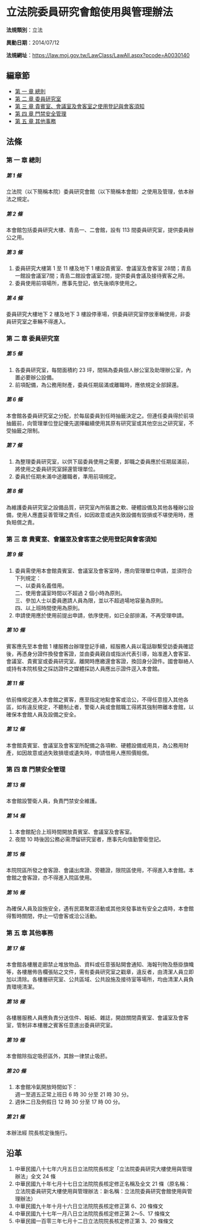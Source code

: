 # 立法院委員研究會館使用與管理辦法




**法規類別**：立法

**異動日期**：2014/07/12  

**法規網址**：https://law.moj.gov.tw/LawClass/LawAll.aspx?pcode=A0030140


## 編章節
* [第 一 章 總則](#第-一-章-總則)
* [第 二 章 委員研究室](#第-二-章-委員研究室)
* [第 三 章 貴賓室、會議室及會客室之使用登記與會客須知](#第-三-章-貴賓室、會議室及會客室之使用登記與會客須知)
* [第 四 章 門禁安全管理](#第-四-章-門禁安全管理)
* [第 五 章 其他事務](#第-五-章-其他事務)
## 法條
### 第 一 章 總則

##### 第 1 條
立法院（以下簡稱本院）委員研究會館（以下簡稱本會館）之使用及管理，依本辦法之規定。

##### 第 2 條
本會館包括委員研究大樓、青島一、二會館，設有 113  間委員研究室，提供委員辦公之用。

##### 第 3 條
1. 委員研究大樓第 1  至 11 樓及地下 1  樓設貴賓室、會議室及會客室 28間；青島一館設會議室7間；青島二館設會議室2間，提供委員會議及接待賓客之用。
1. 委員使用前項場所，應事先登記，依先後順序使用之。

##### 第 4 條
委員研究大樓地下 2  樓及地下 3  樓設停車場，供委員研究室停放車輛使用，非委員研究室之車輛不得進入。

### 第 二 章 委員研究室

##### 第 5 條
1. 各委員研究室，每間面積約 23 坪，間隔為委員個人辦公室及助理辦公室，內置必要辦公設備。
1. 前項配備，為公務用財產，委員任期屆滿或離職時，應依規定全部歸還。

##### 第 6 條
本會館各委員研究室之分配，於每屆委員到任時抽籤決定之。但連任委員得於前項抽籤前，向管理單位登記優先選擇繼續使用其原有研究室或其他空出之研究室，不受抽籤之限制。

##### 第 7 條
1. 為整理委員研究室，以供下屆委員使用之需要，卸職之委員應於任期屆滿前，將使用之委員研究室歸還管理單位。
1. 委員於任期未滿中途離職者，準用前項規定。

##### 第 8 條
為維護委員研究室之設備品質，研究室內所裝置之軟、硬體設備及其他各種辦公設備，使用人應盡妥善管理之責任，如因故意或過失致設備有毀損或不堪使用時，應負賠償之責。

### 第 三 章 貴賓室、會議室及會客室之使用登記與會客須知

##### 第 9 條
1. 委員需使用本會館貴賓室、會議室及會客室時，應向管理單位申請，並須符合下列規定：  
一、以委員名義借用。  
二、使用會議室時間以不超過 2  個小時為原則。  
三、參加人士以委員邀請人員為限，並以不超過場地容量為原則。  
四、以上班時間使用為原則。
1. 申請使用應於使用前提出申請，依序使用，如已全部排滿，不再受理申請。

##### 第 10 條
賓客應先至本會館 1  樓服務台辦理登記手續，經服務人員以電話聯繫受訪委員確認後，再憑身分證件換發會客證，並由委員親自或指派代表引導，始准進入會客室、會議室、貴賓室或委員研究室。離開時應繳還會客證，換回身分證件。國會聯絡人或持有本院核發之採訪證件之媒體採訪人員應出示證件逕入本會館。

##### 第 11 條
依前條規定進入本會館之賓客，應至指定地點會客或洽公，不得任意擅入其他各區，如有違反規定，不聽制止者，警衛人員或會館職工得將其強制帶離本會館，以確保本會館人員及設備之安全。

##### 第 12 條
本會館貴賓室、會議室及會客室所配備之各項軟、硬體設備或用具，為公務用財產，如因故意或過失致損壞或遺失時，申請借用人應照價賠償。

### 第 四 章 門禁安全管理

##### 第 13 條
本會館設警衛人員，負責門禁安全維護。

##### 第 14 條
1. 本會館配合上班時間開放貴賓室、會議室及會客室。
1. 夜間 10 時後因公務必需滯留研究室者，應事先向值勤警衛登記。

##### 第 15 條
本院院區所發之會客證、會議出席證、旁聽證，限院區使用，不得進入本會館。本會館之會客證，亦不得進入院區使用。

##### 第 16 條
為確保人員及設施安全，遇有民眾聚眾活動或其他突發事故有安全之虞時，本會館得暫時關閉，停止一切會客或洽公活動。

### 第 五 章 其他事務

##### 第 17 條
本會館各樓層走廊禁止堆放物品、資料或任意張貼開會通知、海報刊物及懸掛旗幟等，各樓層佈告欄張貼之文件，需有委員研究室之戳章，違反者，由清潔人員立即加以清除。各樓層研究室、公共區域、公共設施及接待室等場所，均由清潔人員負責環境清潔。

##### 第 18 條
各樓層服務人員應負責分送信件、報紙、雜誌，開啟關閉貴賓室、會議室及會客室，管制非本樓層之賓客任意進出委員研究室。

##### 第 19 條
本會館除指定吸菸區外，其餘一律禁止吸菸。

##### 第 20 條
1. 本會館冷氣開放時間如下：  
週一至週五正常上班日 6  時 30 分至 21 時 30 分。
1. 週休二日及例假日 12 時 30 分至 17 時 00 分。

##### 第 21 條
本辦法經 院長核定後施行。

## 沿革
1. 中華民國八十七年六月五日立法院院長核定「立法院委員研究大樓使用與管理辦法」全文 24 條
1. 中華民國九十年七月十七日立法院院長核定修正名稱及全文 21 條（原名稱：立法院委員研究大樓使用與管理辦法：新名稱：立法院委員研究會館使用與管理辦法）
1. 中華民國九十年十月十六日立法院院長核定修正第 6、20  條條文
1. 中華民國九十七年一月八日立法院院長核定修正第 2～5、17 條條文
1. 中華民國一百零三年七月十二日立法院院長核定修正第 3、20  條條文
